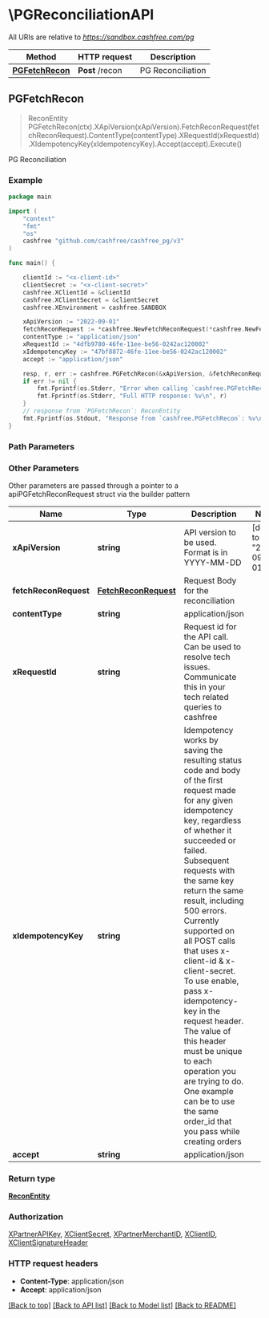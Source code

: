 # \PGReconciliationAPI

All URIs are relative to *https://sandbox.cashfree.com/pg*

Method | HTTP request | Description
------------- | ------------- | -------------
[**PGFetchRecon**](PGReconciliationAPI.md#PGFetchRecon) | **Post** /recon | PG Reconciliation



## PGFetchRecon

> ReconEntity PGFetchRecon(ctx).XApiVersion(xApiVersion).FetchReconRequest(fetchReconRequest).ContentType(contentType).XRequestId(xRequestId).XIdempotencyKey(xIdempotencyKey).Accept(accept).Execute()

PG Reconciliation



### Example

```go
package main

import (
    "context"
    "fmt"
    "os"
    cashfree "github.com/cashfree/cashfree_pg/v3"
)

func main() {

    clientId := "<x-client-id>"
	clientSecret := "<x-client-secret>"
	cashfree.XClientId = &clientId
	cashfree.XClientSecret = &clientSecret
	cashfree.XEnvironment = cashfree.SANDBOX

    xApiVersion := "2022-09-01" 
    fetchReconRequest := *cashfree.NewFetchReconRequest(*cashfree.NewFetchReconRequestPagination(int32(123)), *cashfree.NewFetchReconRequestFilters("StartDate_example", "EndDate_example")) 
    contentType := "application/json" 
    xRequestId := "4dfb9780-46fe-11ee-be56-0242ac120002" 
    xIdempotencyKey := "47bf8872-46fe-11ee-be56-0242ac120002" 
    accept := "application/json" 

    resp, r, err := cashfree.PGFetchRecon(&xApiVersion, &fetchReconRequest, &contentType, &xRequestId, &xIdempotencyKey, &accept, nil)
    if err != nil {
        fmt.Fprintf(os.Stderr, "Error when calling `cashfree.PGFetchRecon``: %v\n", err)
        fmt.Fprintf(os.Stderr, "Full HTTP response: %v\n", r)
    }
    // response from `PGFetchRecon`: ReconEntity
    fmt.Fprintf(os.Stdout, "Response from `cashfree.PGFetchRecon`: %v\n", resp)
}
```

### Path Parameters



### Other Parameters

Other parameters are passed through a pointer to a apiPGFetchReconRequest struct via the builder pattern


Name | Type | Description  | Notes
------------- | ------------- | ------------- | -------------
 **xApiVersion** | **string** | API version to be used. Format is in YYYY-MM-DD | [default to &quot;2022-09-01&quot;]
 **fetchReconRequest** | [**FetchReconRequest**](FetchReconRequest.md) | Request Body for the reconciliation | 
 **contentType** | **string** | application/json | 
 **xRequestId** | **string** | Request id for the API call. Can be used to resolve tech issues. Communicate this in your tech related queries to cashfree | 
 **xIdempotencyKey** | **string** | Idempotency works by saving the resulting status code and body of the first request made for any given idempotency key, regardless of whether it succeeded or failed. Subsequent requests with the same key return the same result, including 500 errors.  Currently supported on all POST calls that uses x-client-id &amp; x-client-secret. To use enable, pass x-idempotency-key in the request header. The value of this header must be unique to each operation you are trying to do. One example can be to use the same order_id that you pass while creating orders   | 
 **accept** | **string** | application/json | 

### Return type

[**ReconEntity**](ReconEntity.md)

### Authorization

[XPartnerAPIKey](../README.md#XPartnerAPIKey), [XClientSecret](../README.md#XClientSecret), [XPartnerMerchantID](../README.md#XPartnerMerchantID), [XClientID](../README.md#XClientID), [XClientSignatureHeader](../README.md#XClientSignatureHeader)

### HTTP request headers

- **Content-Type**: application/json
- **Accept**: application/json

[[Back to top]](#) [[Back to API list]](../README.md#documentation-for-api-endpoints)
[[Back to Model list]](../README.md#documentation-for-models)
[[Back to README]](../README.md)

